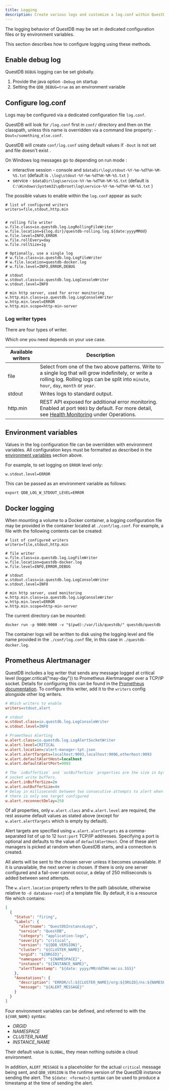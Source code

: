 ```yaml
---
title: Logging
description: Create various logs and customize a log.conf within QuestDB.
---
```


The logging behavior of QuestDB may be set in dedicated configuration files or
by environment variables.

This section describes how to configure logging using these methods.

## Enable debug log

QuestDB `DEBUG` logging can be set globally.

1. Provide the java option `-Debug` on startup
2. Setting the `QDB_DEBUG=true` as an environment variable

## Configure log.conf

Logs may be configured via a dedicated configuration file `log.conf`.

QuestDB will look for `/log.conf` first in `conf/` directory and then on the
classpath, unless this name is overridden via a command line property:
`-Dout=/something_else.conf`.

QuestDB will create `conf/log.conf` using default values if `-Dout` is not set
and file doesn't exist .

On Windows log messages go to depending on run mode :

- interactive session - console and `$dataDir\log\stdout-%Y-%m-%dT%H-%M-%S.txt`
  (default is `.\log\stdout-%Y-%m-%dT%H-%M-%S.txt` )
- service - `$dataDir\log\service-%Y-%m-%dT%H-%M-%S.txt` (default is
  `C:\Windows\System32\qdbroot\log\service-%Y-%m-%dT%H-%M-%S.txt` )

The possible values to enable within the `log.conf` appear as such:

```shell title="log.conf"
# list of configured writers
writers=file,stdout,http.min


# rolling file writer
w.file.class=io.questdb.log.LogRollingFileWriter
w.file.location=${log.dir}/questdb-rolling.log.${date:yyyyMMdd}
w.file.level=INFO,ERROR
w.file.rollEvery=day
w.file.rollSize=1g

# Optionally, use a single log
# w.file.class=io.questdb.log.LogFileWriter
# w.file.location=questdb-docker.log
# w.file.level=INFO,ERROR,DEBUG

# stdout
w.stdout.class=io.questdb.log.LogConsoleWriter
w.stdout.level=INFO

# min http server, used for error monitoring
w.http.min.class=io.questdb.log.LogConsoleWriter
w.http.min.level=ERROR
w.http.min.scope=http-min-server
```

### Log writer types

There are four types of writer.

Which one you need depends on your use case.

| Available writers | Description                                                                                                                                                                                            |
| ----------------- | ------------------------------------------------------------------------------------------------------------------------------------------------------------------------------------------------------ |
| file              | Select from one of the two above patterns. Write to a single log that will grow indefinitely, or write a rolling log. Rolling logs can be split into `minute`, `hour`, `day`, `month` or `year`.       |
| stdout            | Writes logs to standard output.                                                                                                                                                                        |
| http.min          | REST API exposed for additional error monitoring. Enabled at port `9003` by default. For more detail, see [Health Monitoring](/docs/operations/health-monitoring/#min-health-server) under Operations. |

## Environment variables

Values in the log configuration file can be overridden with environment
variables. All configuration keys must be formatted as described in the
[environment variables](#environment-variables) section above.

For example, to set logging on `ERROR` level only:

```shell title="Setting log level to ERROR in log-stdout.conf"
w.stdout.level=ERROR
```

This can be passed as an environment variable as follows:

```shell title="Setting log level to ERROR via environment variable"
export QDB_LOG_W_STDOUT_LEVEL=ERROR
```

## Docker logging

When mounting a volume to a Docker container, a logging configuration file may
be provided in the container located at `./conf/log.conf`. For example, a file
with the following contents can be created:

```shell title="./conf/log.conf"
# list of configured writers
writers=file,stdout,http.min

# file writer
w.file.class=io.questdb.log.LogFileWriter
w.file.location=questdb-docker.log
w.file.level=INFO,ERROR,DEBUG

# stdout
w.stdout.class=io.questdb.log.LogConsoleWriter
w.stdout.level=INFO

# min http server, used monitoring
w.http.min.class=io.questdb.log.LogConsoleWriter
w.http.min.level=ERROR
w.http.min.scope=http-min-server
```

The current directory can be mounted:

```shell title="Mount the current directory to a QuestDB container"
docker run -p 9000:9000 -v "$(pwd):/var/lib/questdb/" questdb/questdb
```

The container logs will be written to disk using the logging level and file name
provided in the `./conf/log.conf` file, in this case in `./questdb-docker.log`.

## Prometheus Alertmanager

QuestDB includes a log writer that sends any message logged at critical level
(logger.critical("may-day")) to Prometheus Alertmanager over a TCP/IP socket.
Details for configuring this can be found in the
[Prometheus documentation](/docs/third-party-tools/prometheus). To configure
this writer, add it to the `writers` config alongside other log writers.

```ini title="log.conf"
# Which writers to enable
writers=stdout,alert

# stdout
w.stdout.class=io.questdb.log.LogConsoleWriter
w.stdout.level=INFO

# Prometheus Alerting
w.alert.class=io.questdb.log.LogAlertSocketWriter
w.alert.level=CRITICAL
w.alert.location=/alert-manager-tpt.json
w.alert.alertTargets=localhost:9093,localhost:9096,otherhost:9093
w.alert.defaultAlertHost=localhost
w.alert.defaultAlertPort=9093

# The `inBufferSize` and `outBufferSize` properties are the size in bytes for the
# socket write buffers.
w.alert.inBufferSize=2m
w.alert.outBufferSize=4m
# Delay in milliseconds between two consecutive attempts to alert when
# there is only one target configured
w.alert.reconnectDelay=250
```

Of all properties, only `w.alert.class` and `w.alert.level` are required, the
rest assume default values as stated above (except for `w.alert.alertTargets`
which is empty by default).

Alert targets are specified using `w.alert.alertTargets` as a comma-separated
list of up to 12 `host:port` TCP/IP addresses. Specifying a port is optional and
defaults to the value of `defaultAlertHost`. One of these alert managers is
picked at random when QuestDB starts, and a connection is created.

All alerts will be sent to the chosen server unless it becomes unavailable. If
it is unavailable, the next server is chosen. If there is only one server
configured and a fail-over cannot occur, a delay of 250 milliseconds is added
between send attempts.

The `w.alert.location` property refers to the path (absolute, otherwise relative
to `-d database-root`) of a template file. By default, it is a resource file
which contains:

```json title="/alert-manager-tpt.json"
[
  {
    "Status": "firing",
    "Labels": {
      "alertname": "QuestDbInstanceLogs",
      "service": "QuestDB",
      "category": "application-logs",
      "severity": "critical",
      "version": "${QDB_VERSION}",
      "cluster": "${CLUSTER_NAME}",
      "orgid": "${ORGID}",
      "namespace": "${NAMESPACE}",
      "instance": "${INSTANCE_NAME}",
      "alertTimestamp": "${date: yyyy/MM/ddTHH:mm:ss.SSS}"
    },
    "Annotations": {
      "description": "ERROR/cl:${CLUSTER_NAME}/org:${ORGID}/ns:${NAMESPACE}/db:${INSTANCE_NAME}",
      "message": "${ALERT_MESSAGE}"
    }
  }
]
```

Four environment variables can be defined, and referred to with the
`${VAR_NAME}` syntax:

- _ORGID_
- _NAMESPACE_
- _CLUSTER_NAME_
- _INSTANCE_NAME_

Their default value is `GLOBAL`, they mean nothing outside a cloud environment.

In addition, `ALERT_MESSAGE` is a placeholder for the actual `critical` message
being sent, and `QDB_VERSION` is the runtime version of the QuestDB instance
sending the alert. The `${date: <format>}` syntax can be used to produce a
timestamp at the time of sending the alert.
